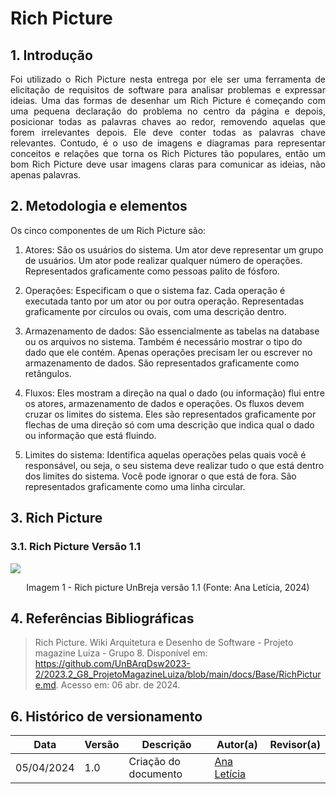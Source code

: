 # Rich Picture

## 1. Introdução

<p align="justify">
Foi utilizado o Rich Picture nesta entrega por ele ser uma ferramenta de elicitação de requisitos de software para analisar problemas e expressar ideias. Uma das formas de desenhar um Rich Picture é começando com uma pequena declaração do problema no centro da página e depois, posicionar todas as palavras chaves ao redor, removendo aquelas que forem irrelevantes depois. Ele deve conter todas as palavras chave relevantes. Contudo, é o uso de imagens e diagramas para representar conceitos e relações que torna os Rich Pictures tão populares, então um bom Rich Picture deve usar imagens claras para comunicar as ideias, não apenas palavras. 
</p>

## 2. Metodologia e elementos

<p align="justify">
Os cinco componentes de um Rich Picture são: 

1. Atores: São os  usuários do sistema. Um ator deve representar um grupo de usuários. Um ator pode realizar qualquer número de operações. Representados graficamente como pessoas palito de fósforo.

2. Operações: Especificam o que o sistema faz. Cada operação é executada tanto por um ator ou por outra operação. Representadas graficamente por círculos ou ovais, com uma descrição dentro.

3. Armazenamento de dados: São essencialmente as tabelas na database ou os arquivos no sistema. Também é necessário mostrar o tipo do dado que ele contém. Apenas operações precisam ler ou escrever no armazenamento de dados. São representados graficamente como retângulos. 

4. Fluxos: Eles mostram a direção na qual o dado (ou informação) flui entre os atores, armazenamento de dados e operações. Os fluxos devem cruzar os limites do sistema. Eles são representados graficamente por flechas de uma direção só com uma descrição que indica qual o dado ou informação que está fluindo. 

5. Limites do sistema: Identifica aquelas operações pelas quais você é responsável, ou seja, o seu sistema deve realizar tudo o que está dentro dos limites do sistema. Você pode ignorar o que está de fora. São representados graficamente como uma linha circular.

</p>

## 3. Rich Picture

### 3.1. Rich Picture Versão 1.1
 <img src="https://raw.githubusercontent.com/UnBArqDsw2024-1/2024.1_G8_UnBreja/gh-pages/docs/assets/rp.jpeg">
 
 <div style="text-align: center">
<p>Imagem 1 - Rich picture UnBreja versão 1.1 (Fonte: Ana Letícia, 2024)</p>
</div>

## 4. Referências Bibliográficas

> Rich Picture. Wiki Arquitetura e Desenho de Software - Projeto magazine Luiza - Grupo 8. Disponível em: <https://github.com/UnBArqDsw2023-2/2023.2_G8_ProjetoMagazineLuiza/blob/main/docs/Base/RichPicture.md>. Acesso em: 06 abr. de 2024.

## 6. Histórico de versionamento

|    Data    | Versão |      Descrição       |                   Autor(a)                    |                   Revisor(a)                    |
| ---------- | ------ | -------------------- | --------------------------------------------- | ----------------------------------------------- |
| 05/04/2024 |  1.0   | Criação do documento | [Ana Letícia](https://github.com/analeticiaa) |  |
